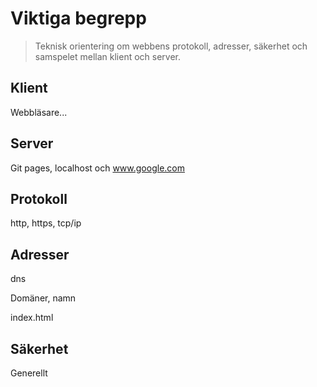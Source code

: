 # Viktiga begrepp

> Teknisk orientering om webbens protokoll, adresser, säkerhet och samspelet mellan klient och server.

## Klient

Webbläsare...

## Server

Git pages, localhost och www.google.com

## Protokoll

http, https, tcp/ip

## Adresser

dns

Domäner, namn

index.html

## Säkerhet

Generellt



